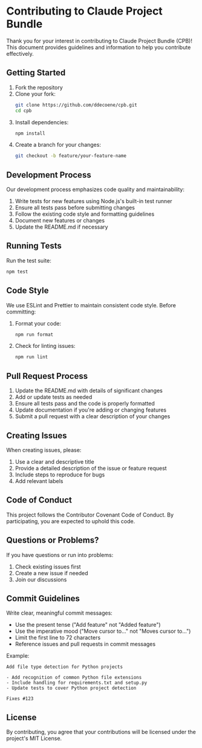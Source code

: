 # Contributing to Claude Project Bundle

Thank you for your interest in contributing to Claude Project Bundle (CPB)! This document provides guidelines and information to help you contribute effectively.

## Getting Started

1. Fork the repository
2. Clone your fork:
   ```bash
   git clone https://github.com/ddecoene/cpb.git
   cd cpb
   ```
3. Install dependencies:
   ```bash
   npm install
   ```
4. Create a branch for your changes:
   ```bash
   git checkout -b feature/your-feature-name
   ```

## Development Process

Our development process emphasizes code quality and maintainability:

1. Write tests for new features using Node.js's built-in test runner
2. Ensure all tests pass before submitting changes
3. Follow the existing code style and formatting guidelines
4. Document new features or changes
5. Update the README.md if necessary

## Running Tests

Run the test suite:

```bash
npm test
```

## Code Style

We use ESLint and Prettier to maintain consistent code style. Before committing:

1. Format your code:
   ```bash
   npm run format
   ```
2. Check for linting issues:
   ```bash
   npm run lint
   ```

## Pull Request Process

1. Update the README.md with details of significant changes
2. Add or update tests as needed
3. Ensure all tests pass and the code is properly formatted
4. Update documentation if you're adding or changing features
5. Submit a pull request with a clear description of your changes

## Creating Issues

When creating issues, please:

1. Use a clear and descriptive title
2. Provide a detailed description of the issue or feature request
3. Include steps to reproduce for bugs
4. Add relevant labels

## Code of Conduct

This project follows the Contributor Covenant Code of Conduct. By participating, you are expected to uphold this code.

## Questions or Problems?

If you have questions or run into problems:

1. Check existing issues first
2. Create a new issue if needed
3. Join our discussions

## Commit Guidelines

Write clear, meaningful commit messages:

- Use the present tense ("Add feature" not "Added feature")
- Use the imperative mood ("Move cursor to..." not "Moves cursor to...")
- Limit the first line to 72 characters
- Reference issues and pull requests in commit messages

Example:

```
Add file type detection for Python projects

- Add recognition of common Python file extensions
- Include handling for requirements.txt and setup.py
- Update tests to cover Python project detection

Fixes #123
```

## License

By contributing, you agree that your contributions will be licensed under the project's MIT License.
